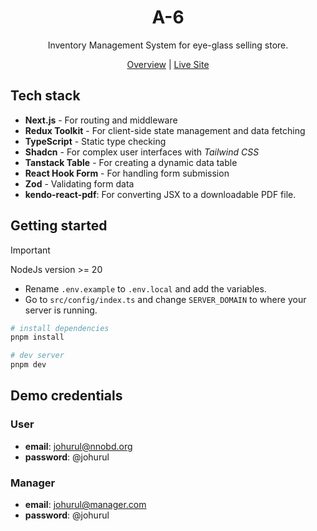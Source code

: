 <h1 align="center">
  A-6
</h1>

<p align="center">
 Inventory Management System for eye-glass selling store.
</p>

<div align="center">
  <a href="./NOTES.md">Overview</a>
  |
  <a href="https://a-6-by-johurul.vercel.app/" target="_blank">Live Site</a>
</div>

## Tech stack
- **Next.js** - For routing and middleware
- **Redux Toolkit** - For client-side state management and data fetching
- **TypeScript** - Static type checking
- **Shadcn** - For complex user interfaces with *Tailwind CSS*
- **Tanstack Table** - For creating a dynamic data table
- **React Hook Form** - For handling form submission
- **Zod** - Validating form data
- **kendo-react-pdf**: For converting JSX to a downloadable PDF file.

## Getting started
> [!IMPORTANT]
> NodeJs version >= 20

- Rename `.env.example` to `.env.local` and add the variables.
- Go to `src/config/index.ts` and change `SERVER_DOMAIN` to where your server is running.


```bash
# install dependencies
pnpm install

# dev server
pnpm dev
```

## Demo credentials

### User
  - **email**: johurul@nnobd.org
  - **password**: @johurul

### Manager
  - **email**: johurul@manager.com
  - **password**: @johurul
